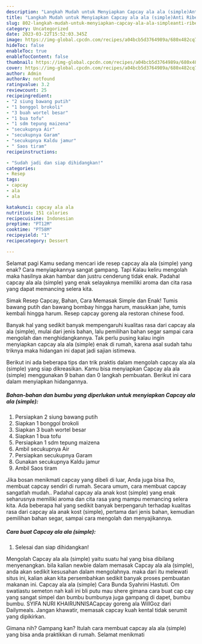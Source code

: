 ```yaml
---
description: "Langkah Mudah untuk Menyiapkan Capcay ala ala (simple)Anti Ribet"
title: "Langkah Mudah untuk Menyiapkan Capcay ala ala (simple)Anti Ribet"
slug: 802-langkah-mudah-untuk-menyiapkan-capcay-ala-ala-simpleanti-ribet
category: Uncategorized
date: 2023-03-22T15:52:03.345Z
image: https://img-global.cpcdn.com/recipes/a04bcb5d3764989a/680x482cq70/capcay-ala-ala-simple-foto-resep-utama.jpg
hideToc: false
enableToc: true
enableTocContent: false
thumbnail: https://img-global.cpcdn.com/recipes/a04bcb5d3764989a/680x482cq70/capcay-ala-ala-simple-foto-resep-utama.jpg
cover: https://img-global.cpcdn.com/recipes/a04bcb5d3764989a/680x482cq70/capcay-ala-ala-simple-foto-resep-utama.jpg
author: Admin
authorAv: notfound
ratingvalue: 3.2
reviewcount: 25
recipeingredient:
- "2 siung bawang putih"
- "1 bonggol brokoli"
- "3 buah wortel besar"
- "1 bua tofu"
- "1 sdm tepung maizena"
- "secukupnya Air"
- "secukupnya Garam"
- "secukupnya Kaldu jamur"
- " Saos tiram"
recipeinstructions:

- "Sudah jadi dan siap dihidangkan!"
categories:
- Resep
tags:
- capcay
- ala
- ala

katakunci: capcay ala ala 
nutrition: 151 calories
recipecuisine: Indonesian
preptime: "PT12M"
cooktime: "PT58M"
recipeyield: "1"
recipecategory: Dessert

---
```



Selamat pagi Kamu sedang mencari ide resep capcay ala ala (simple) yang enak? Cara menyiapkannya sangat gampang. Tapi Kalau keliru mengolah maka hasilnya akan hambar dan justru cenderung tidak enak. Padahal capcay ala ala (simple) yang enak selayaknya memiliki aroma dan cita rasa yang dapat memancing selera kita.


Simak Resep Capcay, Bahan, Cara Memasak Simple dan Enak! Tumis bawang putih dan bawang bombay hingga harum, masukkan jahe, tumis kembali hingga harum. Resep capcay goreng ala restoran chinese food.

Banyak hal yang sedikit banyak mempengaruhi kualitas rasa dari capcay ala ala (simple), mulai dari jenis bahan, lalu pemilihan bahan segar sampai cara mengolah dan menghidangkannya. Tak perlu pusing kalau ingin menyiapkan capcay ala ala (simple) enak di rumah, karena asal sudah tahu triknya maka hidangan ini dapat jadi sajian istimewa.


Berikut ini ada beberapa tips dan trik praktis dalam mengolah capcay ala ala (simple) yang siap dikreasikan. Kamu bisa menyiapkan Capcay ala ala (simple) menggunakan 9 bahan dan 0 langkah pembuatan. Berikut ini cara dalam menyiapkan hidangannya.

<!--inarticleads1-->

##### Bahan-bahan dan bumbu yang diperlukan untuk menyiapkan Capcay ala ala (simple):

1. Persiapkan 2 siung bawang putih
1. Siapkan 1 bonggol brokoli
1. Siapkan 3 buah wortel besar
1. Siapkan 1 bua tofu
1. Persiapkan 1 sdm tepung maizena
1. Ambil secukupnya Air
1. Persiapkan secukupnya Garam
1. Gunakan secukupnya Kaldu jamur
1. Ambil  Saos tiram


Jika bosan menikmati capcay yang dibeli di luar, Anda juga bisa lho, membuat capcay sendiri di rumah. Secara umum, cara membuat capcay sangatlah mudah.. Padahal capcay ala anak kost (simple) yang enak seharusnya memiliki aroma dan cita rasa yang mampu memancing selera kita. Ada beberapa hal yang sedikit banyak berpengaruh terhadap kualitas rasa dari capcay ala anak kost (simple), pertama dari jenis bahan, kemudian pemilihan bahan segar, sampai cara mengolah dan menyajikannya. 

<!--inarticleads2-->

##### Cara buat Capcay ala ala (simple):


1. Selesai dan siap dihidangkan!

Mengolah Capcay ala ala (simple) yaitu suatu hal yang bisa dibilang menyenangkan. bila kalian newbie dalam memasak Capcay ala ala (simple), anda akan sedikit kesusahan dalam mengolahnya. maka dari itu melewati situs ini, kalian akan kita persembahkan sedikit banyak proses pembuatan makanan ini. Capcay ala ala (simple) Cara Bunda Syahrini Hastuti. Om swatiastu semeton nah kali ini bli putu mau shere gimana cara buat cap cay yang sangat simpel dan bumbu bumbunya juga gampang di dapet, bumbu bumbu. SYIFA NURI KHAIRUNNISACapcay goreng ala WillGoz dari Dailymeals. Jangan khawatir, memasak capcay kuah kental tidak serumit yang dipikirkan. 

Gimana nih? Gampang kan? Itulah cara membuat capcay ala ala (simple) yang bisa anda praktikkan di rumah. Selamat menikmati
